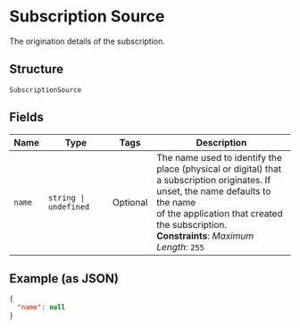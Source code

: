 
# Subscription Source

The origination details of the subscription.

## Structure

`SubscriptionSource`

## Fields

| Name | Type | Tags | Description |
|  --- | --- | --- | --- |
| `name` | `string \| undefined` | Optional | The name used to identify the place (physical or digital) that<br>a subscription originates. If unset, the name defaults to the name<br>of the application that created the subscription.<br>**Constraints**: *Maximum Length*: `255` |

## Example (as JSON)

```json
{
  "name": null
}
```

